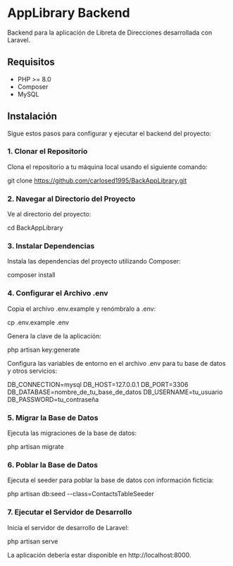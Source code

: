# AppLibrary Backend

Backend para la aplicación de Libreta de Direcciones desarrollada con Laravel.

## Requisitos

- PHP >= 8.0
- Composer
- MySQL

## Instalación

Sigue estos pasos para configurar y ejecutar el backend del proyecto:

### 1. Clonar el Repositorio

Clona el repositorio a tu máquina local usando el siguiente comando:
 
git clone https://github.com/carlosed1995/BackAppLibrary.git


### 2. Navegar al Directorio del Proyecto
Ve al directorio del proyecto:

cd BackAppLibrary

### 3. Instalar Dependencias
Instala las dependencias del proyecto utilizando Composer:

composer install

### 4. Configurar el Archivo .env
Copia el archivo .env.example y renómbralo a .env:

cp .env.example .env

Genera la clave de la aplicación:

php artisan key:generate


Configura las variables de entorno en el archivo .env para tu base de datos y otros servicios:

DB_CONNECTION=mysql
DB_HOST=127.0.0.1
DB_PORT=3306
DB_DATABASE=nombre_de_tu_base_de_datos
DB_USERNAME=tu_usuario
DB_PASSWORD=tu_contraseña


### 5. Migrar la Base de Datos
Ejecuta las migraciones de la base de datos:

php artisan migrate


### 6. Poblar la Base de Datos
Ejecuta el seeder para poblar la base de datos con información ficticia:

php artisan db:seed --class=ContactsTableSeeder

### 7. Ejecutar el Servidor de Desarrollo
Inicia el servidor de desarrollo de Laravel:

php artisan serve


La aplicación debería estar disponible en http://localhost:8000.



